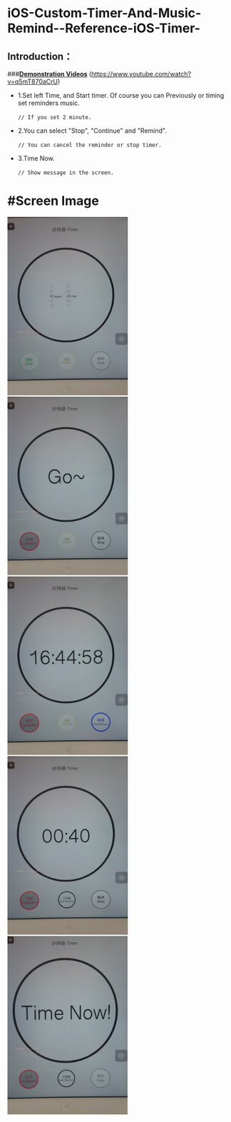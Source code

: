 # iOS-Custom-Timer-And-Music-Remind--Reference-iOS-Timer-
## Introduction：
###**[Demonstration Videos](https://www.youtube.com/watch?v=q5mT870aCrU)**  (https://www.youtube.com/watch?v=q5mT870aCrU)

- 1.Set left Time, and Start timer. Of course you can Previously or timing set reminders music.

    `// If you set 2 minute.`


- 2.You can select "Stop", "Continue" and "Remind".

    `// You can cancel the reminder or stop timer.`


- 3.Time Now.

    `// Show message in the screen.`


#Screen Image
===============

<img src="timer1.png" width="270" height="400" alt="Black" />
<img src="timer2.png" width="270" height="400" alt="Black" />
<img src="timer3.png" width="270" height="400" alt="Black" />
<img src="timer4.png" width="270" height="400" alt="Black" />
<img src="timer5.png" width="270" height="400" alt="Black" />
